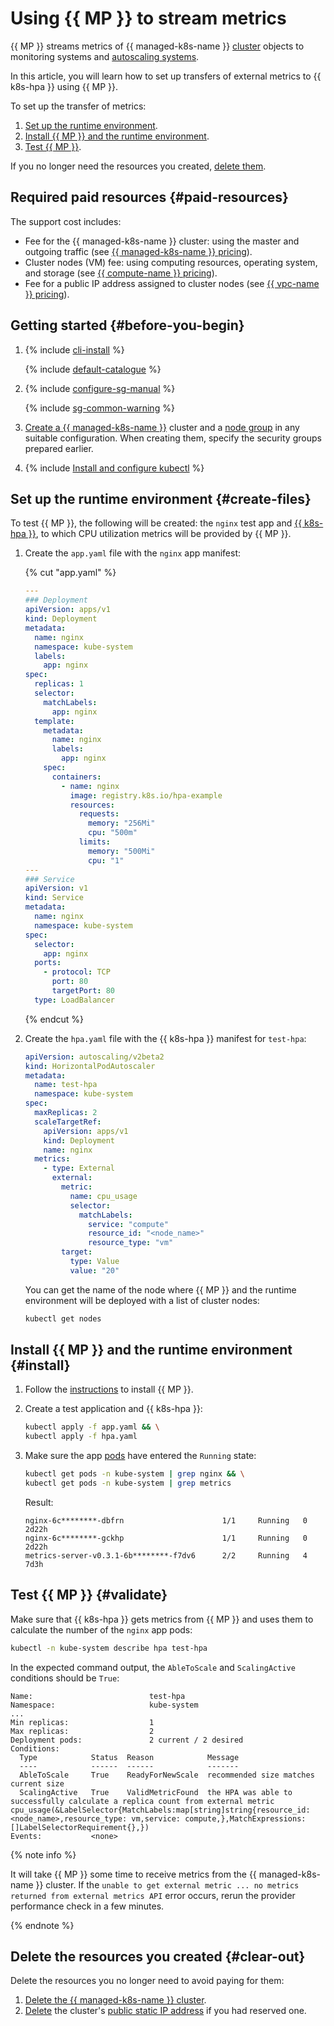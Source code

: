 # Using {{ MP }} to stream metrics

{{ MP }} streams metrics of {{ managed-k8s-name }} [cluster](../../managed-kubernetes/concepts/index.md#kubernetes-cluster) objects to monitoring systems and [autoscaling systems](../../managed-kubernetes/concepts/autoscale.md).

In this article, you will learn how to set up transfers of external metrics to {{ k8s-hpa }} using {{ MP }}.

To set up the transfer of metrics:

1. [Set up the runtime environment](#create-files).
1. [Install {{ MP }} and the runtime environment](#install).
1. [Test {{ MP }}](#validate).

If you no longer need the resources you created, [delete them](#clear-out).


## Required paid resources {#paid-resources}

The support cost includes:

* Fee for the {{ managed-k8s-name }} cluster: using the master and outgoing traffic (see [{{ managed-k8s-name }} pricing](../../managed-kubernetes/pricing.md)).
* Cluster nodes (VM) fee: using computing resources, operating system, and storage (see [{{ compute-name }} pricing](../../compute/pricing.md)).
* Fee for a public IP address assigned to cluster nodes (see [{{ vpc-name }} pricing](../../vpc/pricing.md#prices-public-ip)).


## Getting started {#before-you-begin}

1. {% include [cli-install](../../_includes/cli-install.md) %}

   {% include [default-catalogue](../../_includes/default-catalogue.md) %}

1. {% include [configure-sg-manual](../../_includes/managed-kubernetes/security-groups/configure-sg-manual-lvl3.md) %}

    {% include [sg-common-warning](../../_includes/managed-kubernetes/security-groups/sg-common-warning.md) %}

1. [Create a {{ managed-k8s-name }}](../../managed-kubernetes/operations/kubernetes-cluster/kubernetes-cluster-create.md) cluster and a [node group](../../managed-kubernetes/operations/node-group/node-group-create.md) in any suitable configuration. When creating them, specify the security groups prepared earlier.

1. {% include [Install and configure kubectl](../../_includes/managed-kubernetes/kubectl-install.md) %}

## Set up the runtime environment {#create-files}

To test {{ MP }}, the following will be created: the `nginx` test app and [{{ k8s-hpa }}](../../managed-kubernetes/concepts/autoscale.md#hpa), to which CPU utilization metrics will be provided by {{ MP }}. 
1. Create the `app.yaml` file with the `nginx` app manifest:

   {% cut "app.yaml" %}

   ```yaml
   ---
   ### Deployment
   apiVersion: apps/v1
   kind: Deployment
   metadata:
     name: nginx
     namespace: kube-system
     labels:
       app: nginx
   spec:
     replicas: 1
     selector:
       matchLabels:
         app: nginx
     template:
       metadata:
         name: nginx
         labels:
           app: nginx
       spec:
         containers:
           - name: nginx
             image: registry.k8s.io/hpa-example
             resources:
               requests:
                 memory: "256Mi"
                 cpu: "500m"
               limits:
                 memory: "500Mi"
                 cpu: "1"
   ---
   ### Service
   apiVersion: v1
   kind: Service
   metadata:
     name: nginx
     namespace: kube-system
   spec:
     selector:
       app: nginx
     ports:
       - protocol: TCP
         port: 80
         targetPort: 80
     type: LoadBalancer
   ```

   {% endcut %}

1. Create the `hpa.yaml` file with the {{ k8s-hpa }} manifest for `test-hpa`:

   ```yaml
   apiVersion: autoscaling/v2beta2
   kind: HorizontalPodAutoscaler
   metadata:
     name: test-hpa
     namespace: kube-system
   spec:
     maxReplicas: 2
     scaleTargetRef:
       apiVersion: apps/v1
       kind: Deployment
       name: nginx
     metrics:
       - type: External
         external:
           metric:
             name: cpu_usage
             selector:
               matchLabels:
                 service: "compute"
                 resource_id: "<node_name>"
                 resource_type: "vm"
           target:
             type: Value
             value: "20"
   ```

   You can get the name of the node where {{ MP }} and the runtime environment will be deployed with a list of cluster nodes:

   ```bash
   kubectl get nodes
   ```

## Install {{ MP }} and the runtime environment {#install}

1. Follow the [instructions](../../managed-kubernetes/operations/applications/metrics-provider.md) to install {{ MP }}.
1. Create a test application and {{ k8s-hpa }}:

   ```bash
   kubectl apply -f app.yaml && \
   kubectl apply -f hpa.yaml
   ```

1. Make sure the app [pods](../../managed-kubernetes/concepts/index.md#pod) have entered the `Running` state:

   ```bash
   kubectl get pods -n kube-system | grep nginx && \
   kubectl get pods -n kube-system | grep metrics
   ```

   Result:

   ```text
   nginx-6c********-dbfrn                      1/1     Running   0          2d22h
   nginx-6c********-gckhp                      1/1     Running   0          2d22h
   metrics-server-v0.3.1-6b********-f7dv6      2/2     Running   4          7d3h
   ```

## Test {{ MP }} {#validate}

Make sure that {{ k8s-hpa }} gets metrics from {{ MP }} and uses them to calculate the number of the `nginx` app pods:

```bash
kubectl -n kube-system describe hpa test-hpa
```

In the expected command output, the `AbleToScale` and `ScalingActive` conditions should be `True`:

```text
Name:                          test-hpa
Namespace:                     kube-system
...
Min replicas:                  1
Max replicas:                  2
Deployment pods:               2 current / 2 desired
Conditions:
  Type            Status  Reason            Message
  ----            ------  ------            -------
  AbleToScale     True    ReadyForNewScale  recommended size matches current size
  ScalingActive   True    ValidMetricFound  the HPA was able to successfully calculate a replica count from external metric cpu_usage(&LabelSelector{MatchLabels:map[string]string{resource_id: <node_name>,resource_type: vm,service: compute,},MatchExpressions:[]LabelSelectorRequirement{},})
Events:           <none>
```

{% note info %}

It will take {{ MP }} some time to receive metrics from the {{ managed-k8s-name }} cluster. If the `unable to get external metric ... no metrics returned from external metrics API` error occurs, rerun the provider performance check in a few minutes.

{% endnote %}

## Delete the resources you created {#clear-out}

Delete the resources you no longer need to avoid paying for them:

1. [Delete the {{ managed-k8s-name }} cluster](../../managed-kubernetes/operations/kubernetes-cluster/kubernetes-cluster-delete.md).
1. [Delete](../../vpc/operations/address-delete.md) the cluster's [public static IP address](../../vpc/concepts/address.md#public-addresses) if you had reserved one.
